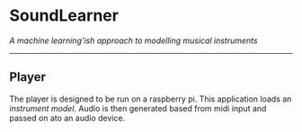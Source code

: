 # SoundLearner #
*A machine learning'ish approach to modelling musical instruments*
- - - -

## Player
The player is designed to be run on a raspberry pi.
This application loads an *instrument model*. Audio is then generated based from midi input and passed on ato an audio device. 
